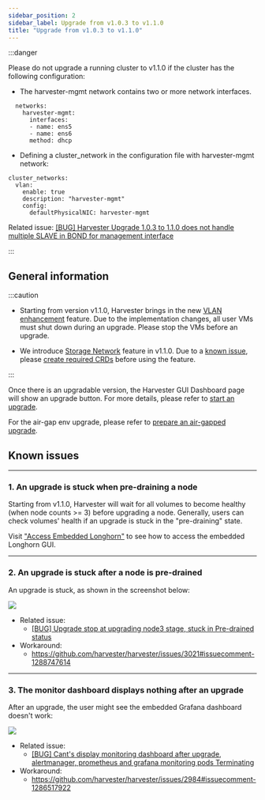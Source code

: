 ```yaml
---
sidebar_position: 2
sidebar_label: Upgrade from v1.0.3 to v1.1.0
title: "Upgrade from v1.0.3 to v1.1.0"
---
```


:::danger

Please do not upgrade a running cluster to v1.1.0 if the cluster has the following configuration:

* The harvester-mgmt network contains two or more network interfaces.
```
  networks:
    harvester-mgmt:
      interfaces:
      - name: ens5
      - name: ens6
      method: dhcp
```

* Defining a cluster_network in the configuration file with harvester-mgmt network:
```
cluster_networks:
  vlan:
    enable: true
    description: "harvester-mgmt"
    config:
      defaultPhysicalNIC: harvester-mgmt
```

Related issue: [[BUG] Harvester Upgrade 1.0.3 to 1.1.0 does not handle multiple SLAVE in BOND for management interface](https://github.com/harvester/harvester/issues/3045)

:::

## General information

:::caution

- Starting from version v1.1.0, Harvester brings in the new [VLAN enhancement](https://github.com/harvester/harvester/issues/2236) feature. Due to the implementation changes, all user VMs must shut down during an upgrade. Please stop the VMs before an upgrade.

- We introduce [Storage Network](../advanced/storagenetwork.md) feature in v1.1.0. Due to a [known issue](https://github.com/harvester/harvester/issues/3168), please [create required CRDs](../advanced/storagenetwork.md#prerequisites) before using the feature.

:::

Once there is an upgradable version, the Harvester GUI Dashboard page will show an upgrade button. For more details, please refer to [start an upgrade](./automatic.md#start-an-upgrade).

For the air-gap env upgrade, please refer to [prepare an air-gapped upgrade](./automatic.md#prepare-an-air-gapped-upgrade).


## Known issues

---

### 1. An upgrade is stuck when pre-draining a node

Starting from v1.1.0, Harvester will wait for all volumes to become healthy (when node counts >= 3) before upgrading a node. Generally, users can check volumes' health if an upgrade is stuck in the "pre-draining" state.

Visit ["Access Embedded Longhorn"](../troubleshooting/harvester.md#access-embedded-longhorn) to see how to access the embedded Longhorn GUI.

---

### 2. An upgrade is stuck after a node is pre-drained

An upgrade is stuck, as shown in the screenshot below:

![](/img/v1.1/upgrade/known_issues/3021-stuck.png)


- Related issue:
  - [[BUG] Upgrade stop at upgrading node3 stage, stuck in Pre-drained status](https://github.com/harvester/harvester/issues/3021)
- Workaround:
  - https://github.com/harvester/harvester/issues/3021#issuecomment-1288747614

---

### 3. The monitor dashboard displays nothing after an upgrade

After an upgrade, the user might see the embedded Grafana dashboard doesn't work:

![](/img/v1.1/upgrade/known_issues/2984-grafana.png)

- Related issue:
  - [[BUG] Cant's display monitoring dashboard after upgrade, alertmanager, prometheus and grafana monitoring pods Terminating](https://github.com/harvester/harvester/issues/2984)
- Workaround:
  - https://github.com/harvester/harvester/issues/2984#issuecomment-1286517922



